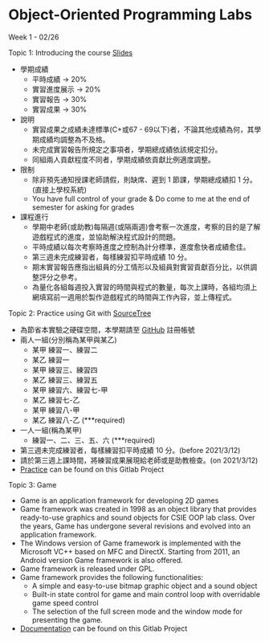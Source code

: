 # Object-Oriented Programming Labs

Week 1 - 02/26

Topic 1: Introducing the course [Slides](https://css-gitlab.csie.ntut.edu.tw/109000000/oopl2020s/-/tree/master/3.%20Slides)

- 學期成績
    - 平時成績 -> 20% 
    - 實習進度展示 -> 20% 
    - 實習報告 -> 30% 
    - 實習成果 -> 30%
- 說明
    - 實習成果之成績未達標準(C+或67 - 69以下)者，不論其他成績為何，其學期成績均調整為不及格。
    - 未完成實習報告所規定之事項者，學期總成績依該規定扣分。
    - 同組兩人貢獻程度不同者，學期成績依貢獻比例適度調整。
- 限制
    - 除非預先通知授課老師請假，則缺席、遲到 1 節課，學期總成績扣 1 分。(直接上學校系統)
    - You have full control of your grade & Do come to me at the end of semester for asking for grades
- 課程進行
    - 學期中老師(或助教)每隔週(或隔兩週)會考察一次進度，考察的目的是了解遊戲程式的進度，並協助解決程式設計的問題。
    - 平時成績以每次考察時進度之控制為計分標準，進度愈快者成績愈佳。
    - 第三週未完成練習者，每樣練習扣平時成績 10 分。
    - 期末實習報告應指出組員的分工情形以及組員對實習貢獻百分比，以供調整評分之參考。
    - 為量化各組每週投入實習的時間與程式的數量，每次上課時，各組均須上網填寫前一週用於製作遊戲程式的時間與工作內容，並上傳程式。

Topic 2: Practice using Git with [SourceTree](https://www.sourcetreeapp.com/)

- 為節省本實驗之硬碟空間，本學期請至 [GitHub](https://github.com/) 註冊帳號
- 兩人一組(分別稱為某甲與某乙)
    - 某甲 練習一、練習二
    - 某乙 練習一
    - 某甲 練習三、練習四
    - 某乙 練習三、練習五
    - 某甲 練習六、練習七-甲
    - 某乙 練習七-乙
    - 某甲 練習八-甲
    - 某乙 練習八-乙 (***required)
- 一人一組(稱為某甲)
    - 練習一、二、三、五、六 (***required)
- 第三週未完成練習者，每樣練習扣平時成績 10 分。(before 2021/3/12)
- 請於第三週上課時間，將練習成果展現給老師或是助教檢查。(on 2021/3/12)
- [Practice](https://css-gitlab.csie.ntut.edu.tw/109000000/oopl2020s/-/tree/master/1.%20Practice%20Git) can be found on this Gitlab Project

Topic 3: Game

- Game is an application framework for developing 2D games
- Game framework was created in 1998 as an object library that provides ready-to-use graphics and sound objects for CSIE OOP lab class.  Over the years, Game has undergone several revisions and evolved into an application framework.
- The Windows version of Game framework is implemented with the Microsoft VC++ based on MFC and DirectX. Starting from 2011, an Android version Game framework is also offered.
- Game framework is released under GPL.
- Game framework provides the following functionalities:
    - A simple and easy-to-use bitmap graphic object and a sound object
    - Built-in state control for game and main control loop with overridable game speed control
    - The selection of the full screen mode and the window mode for presenting the game.
- [Documentation](https://css-gitlab.csie.ntut.edu.tw/109000000/oopl2020s/-/tree/master/0.%20Documentation) can be found on this Gitlab Project

